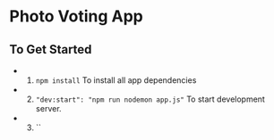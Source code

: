 # Photo Voting App 
## To Get Started

- 1. `npm install` To install all app dependencies
- 2. `"dev:start": "npm run nodemon app.js"` To start development server.
- 3. ``